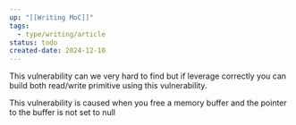 ```yaml
---
up: "[[Writing MoC]]"
tags:
  - type/writing/article
status: todo
created-date: 2024-12-10
---
```

This vulnerability can we very hard to find but if leverage correctly you can build both read/write primitive using this vulnerability.

This vulnerability is caused when you free a memory buffer and the pointer to the buffer is not set to null